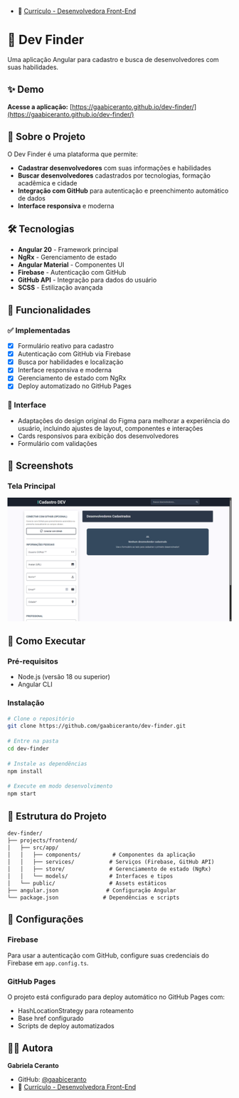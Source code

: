 - 📄 [Currículo - Desenvolvedora Front-End](currículo%20-%20Gabriela%20Ceranto%20-%20Desenvolvedora%20Front-End%20GH.pdf)

# 🚀 Dev Finder

Uma aplicação Angular para cadastro e busca de desenvolvedores com suas habilidades.

## ✨ Demo

**Acesse a aplicação:** [https://gaabiceranto.github.io/dev-finder/](https://gaabiceranto.github.io/dev-finder/)

## 🎯 Sobre o Projeto

O Dev Finder é uma plataforma que permite:

- **Cadastrar desenvolvedores** com suas informações e habilidades
- **Buscar desenvolvedores** cadastrados por tecnologias, formação acadêmica e cidade
- **Integração com GitHub** para autenticação e preenchimento automático de dados
- **Interface responsiva** e moderna

## 🛠️ Tecnologias

- **Angular 20** - Framework principal
- **NgRx** - Gerenciamento de estado
- **Angular Material** - Componentes UI
- **Firebase** - Autenticação com GitHub
- **GitHub API** - Integração para dados do usuário
- **SCSS** - Estilização avançada

## 🚀 Funcionalidades

### ✅ Implementadas

- [x] Formulário reativo para cadastro
- [x] Autenticação com GitHub via Firebase
- [x] Busca por habilidades e localização
- [x] Interface responsiva e moderna
- [x] Gerenciamento de estado com NgRx
- [x] Deploy automatizado no GitHub Pages

### 🎨 Interface

- Adaptações do design original do Figma para melhorar a experiência do usuário, incluindo ajustes de layout, componentes e interações
- Cards responsivos para exibição dos desenvolvedores
- Formulário com validações

## 📱 Screenshots

### Tela Principal

![Tela Principal](images/tela-principal.png)

## 🚀 Como Executar

### Pré-requisitos

- Node.js (versão 18 ou superior)
- Angular CLI

### Instalação

```bash
# Clone o repositório
git clone https://github.com/gaabiceranto/dev-finder.git

# Entre na pasta
cd dev-finder

# Instale as dependências
npm install

# Execute em modo desenvolvimento
npm start
```

## 📁 Estrutura do Projeto

```
dev-finder/
├── projects/frontend/
│   ├── src/app/
│   │   ├── components/          # Componentes da aplicação
│   │   ├── services/           # Serviços (Firebase, GitHub API)
│   │   ├── store/              # Gerenciamento de estado (NgRx)
│   │   └── models/             # Interfaces e tipos
│   └── public/                 # Assets estáticos
├── angular.json               # Configuração Angular
└── package.json              # Dependências e scripts
```

## 🔧 Configurações

### Firebase

Para usar a autenticação com GitHub, configure suas credenciais do Firebase em `app.config.ts`.

### GitHub Pages

O projeto está configurado para deploy automático no GitHub Pages com:

- HashLocationStrategy para roteamento
- Base href configurado
- Scripts de deploy automatizados

## 👨‍💻 Autora

**Gabriela Ceranto**

- GitHub: [@gaabiceranto](https://github.com/gaabiceranto)
- 📄 [Currículo - Desenvolvedora Front-End](currículo%20-%20Gabriela%20Ceranto%20-%20Desenvolvedora%20Front-End%20GH.pdf)
